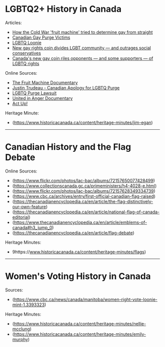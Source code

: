 # LGBTQ2+ History in Canada

Articles:
- [How the Cold War 'fruit machine' tried to determine gay from straight](https://www.cbc.ca/news/canada/ottawa/archives-homosexuality-dector-fruit-machine-1.3833724) 
-	[Canadian Gay Purge Victims](https://globalnews.ca/news/5491739/gay-purge-victims-canada/)
-	[LGBTQ Loonie](https://www.cbc.ca/news/canada/toronto/loonie-lgbtq-1.5107077)
-	[New gay rights coin divides LGBT community — and outrages social conservatives](https://www.cbc.ca/news/politics/mint-coin-loonie-homosexual-rights-1.5095317)
-	[Canada's new gay coin riles opponents — and some supporters — of LGBTQ rights](https://www.nbcnews.com/feature/nbc-out/canada-s-new-gay-coin-riles-opponents-some-supporters-lgbtq-n998636)

Online Sources:
-	[The Fruit Machine Documentary](https://www.tvo.org/video/documentaries/the-fruit-machine-feature-version)
-	[Justin Trudeau - Canadian Apology for LGBTQ Purge](https://www.youtube.com/watch?v=nRp7C-cMyo0) 
-	[LGBTQ Purge Lawsuit](https://lgbtpurge.com/about-lgbt-purge/)
-	[United in Anger Documentary](https://youtu.be/MrAzU79PBVM) 
-	[Act Up!](https://actupny.com/) 

Heritage Minute:
-	(https://www.historicacanada.ca/content/heritage-minutes/jim-egan)

*   *   *   *

# Canadian History and the Flag Debate

Online Sources:
-	(https://www.flickr.com/photos/lac-bac/albums/72157650077428499)
-	(https://www.collectionscanada.gc.ca/primeministers/h4-4028-e.html)
-	(https://www.flickr.com/photos/lac-bac/albums/72157628349334739)
-	(https://www.cbc.ca/archives/entry/first-official-canadian-flag-raised) 
-	(https://thecanadianencyclopedia.ca/en/article/the-flag-distinctively-our-own-feature) 
-	(https://thecanadianencyclopedia.ca/en/article/national-flag-of-canada-editorial)
-	(https://www.thecanadianencyclopedia.ca/en/article/emblems-of-canada#h3_jump_0)
-	(https://thecanadianencyclopedia.ca/en/article/flag-debate) 

Heritage Minutes:
-	9https://www.historicacanada.ca/content/heritage-minutes/flags)

*   *   *   *


# Women's Voting History in Canada

Sources:
-	(https://www.cbc.ca/news/canada/manitoba/women-right-vote-loonie-mint-1.3393323)

Heritage Minutes:
-	(https://www.historicacanada.ca/content/heritage-minutes/nellie-mcclung)
-	(https://www.historicacanada.ca/content/heritage-minutes/emily-murphy)











